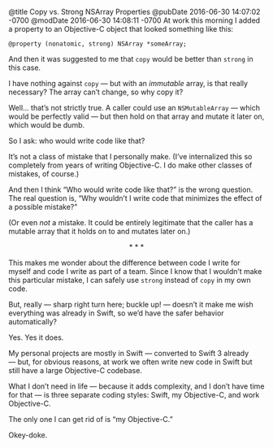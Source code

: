 @title Copy vs. Strong NSArray Properties
@pubDate 2016-06-30 14:07:02 -0700
@modDate 2016-06-30 14:08:11 -0700
At work this morning I added a property to an Objective-C object that looked something like this:

<code>@property (nonatomic, strong) NSArray \*someArray;</code>

And then it was suggested to me that `copy` would be better than `strong` in this case.

I have nothing against `copy` — but with an *immutable* array, is that really necessary? The array can’t change, so why copy it?

Well… that’s not strictly true. A caller could use an `NSMutableArray` — which would be perfectly valid — but then hold on that array and mutate it later on, which would be dumb.

So I ask: who would write code like that?

It’s not a class of mistake that I personally make. (I’ve internalized this so completely from years of writing Objective-C. I do make other classes of mistakes, of course.)

And then I think “Who would write code like that?” is the wrong question. The real question is, “Why wouldn’t I write code that minimizes the effect of a possible mistake?”

(Or even *not* a mistake. It could be entirely legitimate that the caller has a mutable array that it holds on to and mutates later on.)

<p style="text-align:center">* * *</p>

This makes me wonder about the difference between code I write for myself and code I write as part of a team. Since I know that I wouldn’t make this particular mistake, I can safely use `strong` instead of `copy` in my own code.

But, really — sharp right turn here; buckle up! — doesn’t it make me wish everything was already in Swift, so we’d have the safer behavior automatically?

Yes. Yes it does.

My personal projects are mostly in Swift — converted to Swift 3 already — but, for obvious reasons, at work we often write new code in Swift but still have a large Objective-C codebase.

What I don’t need in life — because it adds complexity, and I don’t have time for that — is three separate coding styles: Swift, my Objective-C, and work Objective-C.

The only one I can get rid of is “my Objective-C.”

Okey-doke.
